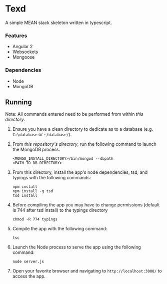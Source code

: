 Texd
=================

A simple MEAN stack skeleton written in typescript.

### Features

* Angular 2
* Websockets
* Mongoose

### Dependencies

* Node
* MongoDB

## Running 

Note: All commands entered need to be performed from within *this directory*.

1. Ensure you have a clean directory to dedicate as to a database (e.g. `C:\database` or `~/database/`). 

2. From *this repository's directory*, run the following command to launch the MongoDB process.
    ```shell
    <MONGO_INSTALL_DIRECTORY>/bin/mongod --dbpath <PATH_TO_DB_DIRECTORY>
    ```

3. From this directory, install the app's node dependencies, tsd, and typings with the following commands:
    ```shell
    npm install
    npm install -g tsd
    tsd install
    ```

4. Before compiling the app you may have to change permissions (default is 744 after tsd install) to the typings directory
    ```shell
    chmod -R 774 typings
    ```

5. Compile the app with the following command:
    ```shell
    tsc
    ```

7. Launch the Node process to serve the app using the following command:
    ```shell
    node server.js
    ```

7. Open your favorite browser and navigating to `http://localhost:3000/` to access the app.
